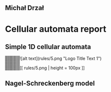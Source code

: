 Michał Drzał
------------

Cellular automata report
========================

Simple 1D cellular automata
---------------------------

<img src="rules/5.png" align="left" height="48" width="48" >
![alt text](rules/5.png "Logo Title Text 1")

[[ rules/5.png | height = 100px ]]


Nagel-Schreckenberg model
-------------------------

